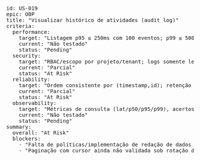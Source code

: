<pre>
id: US-019
epic: OBP
title: "Visualizar histórico de atividades (audit log)"
criteria:
  performance:
    target: "Listagem p95 ≤ 250ms com 100 eventos; p99 ≤ 500ms; paginação com cursor/nextToken estável"
    current: "Não testado"
    status: "Pending"
  security:
    target: "RBAC/escopo por projeto/tenant; logs somente leitura; redação de PII/segredos; rate limiting; proteção contra enumeration"
    current: "Parcial"
    status: "At Risk"
  reliability:
    target: "Ordem consistente por (timestamp,id); retenção configurável (p.ex. 12 meses); no data loss (at-least-once) e dedupe por event-id"
    current: "Parcial"
    status: "At Risk"
  observability:
    target: "Métricas de consulta (lat/p50/p95/p99), acertos de cache, taxa de erro 4xx/5xx; logs com trace-id e project-id; evento audit_log_viewed"
    current: "Não testado"
    status: "Pending"
summary:
  overall: "At Risk"
  blockers:
    - "Falta de políticas/implementação de redação de dados sensíveis (AC3)"
    - "Paginação com cursor ainda não validada sob rotação de eventos (AC1)"
</pre>
